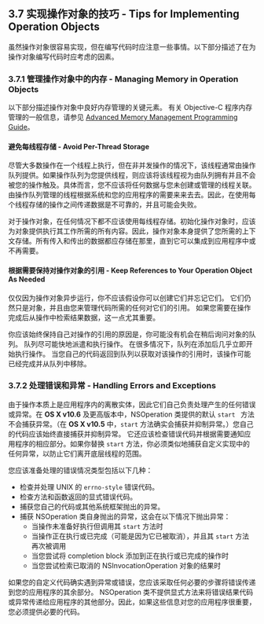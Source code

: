 ## 3.7 实现操作对象的技巧 - Tips for Implementing Operation Objects
虽然操作对象很容易实现，但在编写代码时应注意一些事情。以下部分描述了在为操作对象编写代码时应考虑的因素。

### 3.7.1 管理操作对象中的内存 - Managing Memory in Operation Objects
以下部分描述操作对象中良好内存管理的关键元素。 有关 Objective-C 程序内存管理的一般信息，请参见 [Advanced Memory Management Programming Guide](https://developer.apple.com/library/content/documentation/Cocoa/Conceptual/MemoryMgmt/Articles/MemoryMgmt.html#//apple_ref/doc/uid/10000011i)。

#### 避免每线程存储 - Avoid Per-Thread Storage
尽管大多数操作在一个线程上执行，但在非并发操作的情况下，该线程通常由操作队列提供。如果操作队列为您提供线程，则应该将该线程视为由队列拥有并且不会被您的操作触及。具体而言，您不应该将任何数据与您未创建或管理的线程关联。由操作队列管理的线程根据系统和您的应用程序的需要来来去去。因此，在使用每个线程存储的操作之间传递数据是不可靠的，并且可能会失败。

对于操作对象，在任何情况下都不应该使用每线程存储。初始化操作对象时，应该为对象提供执行其工作所需的所有内容。因此，操作对象本身提供了您所需的上下文存储。所有传入和传出的数据都应存储在那里，直到它可以集成到应用程序中或不再需要。

#### 根据需要保持对操作对象的引用 - Keep References to Your Operation Object As Needed
仅仅因为操作对象异步运行，你不应该假设你可以创建它们并忘记它们。 它们仍然只是对象，并且由您来管理代码所需的任何对它们的引用。 如果您需要在操作完成后从操作中检索结果数据，这一点尤其重要。

你应该始终保持自己对操作的引用的原因是，你可能没有机会在稍后询问对象的队列。 队列尽可能快地派遣和执行操作。 在很多情况下，队列在添加后几乎立即开始执行操作。 当您自己的代码返回到队列以获取对该操作的引用时，该操作可能已经完成并从队列中移除。

### 3.7.2 处理错误和异常 - Handling Errors and Exceptions
由于操作本质上是应用程序内的离散实体，因此它们自己负责处理产生的任何错误或异常。在 **OS X v10.6** 及更高版本中，NSOperation 类提供的默认 `start ` 方法不会捕获异常。（在 **OS X v10.5** 中，`start` 方法确实会捕获并抑制异常。）您自己的代码应该始终直接捕获并抑制异常。 它还应该检查错误代码并根据需要通知应用程序的相应部分。如果你替换 `start` 方法，你必须类似地捕获自定义实现中的任何异常，以防止它们离开底层线程的范围。

您应该准备处理的错误情况类型包括以下几种：

- 检查并处理 UNIX 的 `errno-style` 错误代码。
- 检查方法和函数返回的显式错误代码。
- 捕获您自己的代码或其他系统框架抛出的异常。
- 捕获 NSOperation 类自身抛出的异常，这会在以下情况下抛出异常：
	- 当操作未准备好执行但调用其 `start` 方法时
	- 当操作正在执行或已完成（可能是因为它已被取消），并且其 `start` 方法再次被调用
	- 当您尝试将 completion block 添加到正在执行或已完成的操作时
	- 当您尝试检索已取消的 NSInvocationOperation 对象的结果时

如果您的自定义代码确实遇到异常或错误，您应该采取任何必要的步骤将错误传递到您的应用程序的其余部分。 NSOperation 类不提供显式方法来将错误结果代码或异常传递给应用程序的其他部分。因此，如果这些信息对您的应用程序很重要，您必须提供必要的代码。